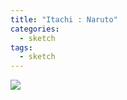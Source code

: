 ```yaml
---
title: "Itachi : Naruto"
categories:
  - sketch
tags:
  - sketch
---
```



<img src="{{site.baseurl}}/assets/art/sketch/itachi.png">
